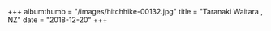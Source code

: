 +++
albumthumb = "/images/hitchhike-00132.jpg"
title = "Taranaki Waitara , NZ"
date = "2018-12-20"
+++
